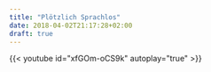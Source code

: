 ```yaml
---
title: "Plötzlich Sprachlos"
date: 2018-04-02T21:17:28+02:00
draft: true
---
```


{{< youtube id="xfGOm-oCS9k" autoplay="true" >}}